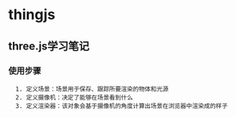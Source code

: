 # thingjs
## three.js学习笔记
   ### 使用步骤
      1. 定义场景：场景用于保存、跟踪所要渲染的物体和光源
      2. 定义摄像机：决定了能够在场景看到什么
      3. 定义渲染器：该对象会基于摄像机的角度计算出场景在浏览器中渲染成的样子
  
